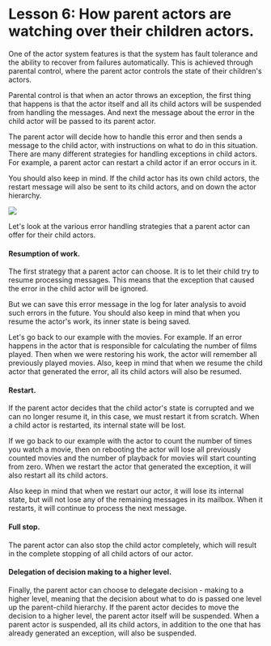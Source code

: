 # Lesson 6: How parent actors are watching over their children actors.

One of the actor system features is that the system has fault tolerance and the ability to recover from failures automatically. This is achieved through parental control, where the parent actor controls the state of their children's actors.

Parental control is that when an actor throws an exception, the first thing that happens is that the actor itself and all its child actors will be suspended from handling the messages. And next the message about the error in the child actor will be passed to its parent actor.

The parent actor will decide how to handle this error and then sends a message to the child actor, with instructions on what to do in this situation. There are many different strategies for handling exceptions in child actors. For example, a parent actor can restart a child actor if an error occurs in it.

You should also keep in mind. If the child actor has its own child actors, the restart message will also be sent to its child actors, and on down the actor hierarchy. 

![](../../images/4_6_1.png)

Let's look at the various error handling strategies that a parent actor can offer for their child actors.

#### Resumption of work.

The first strategy that a parent actor can choose. It is to let their child try to resume processing messages. This means that the exception that caused the error in the child actor will be ignored. 

But we can save this error message in the log for later analysis to avoid such errors in the future. You should also keep in mind that when you resume the actor's work, its inner state is being saved. 

Let's go back to our example with the movies. For example. If an error happens in the actor that is responsible for calculating the number of films played. Then when we were restoring his work, the actor will remember all previously played movies. Also, keep in mind that when we resume the child actor that generated the error, all its child actors will also be resumed.  

#### Restart.

If the parent actor decides that the child actor's state is corrupted and we can no longer resume it, in this case, we must restart it from scratch. When a child actor is restarted, its internal state will be lost.

If we go back to our example with the actor to count the number of times you watch a movie, then on rebooting the actor will lose all previously counted movies and the number of playback for movies will start counting from zero. When we restart the actor that generated the exception, it will also restart all its child actors.

Also keep in mind that when we restart our actor, it will lose its internal state, but will not lose any of the remaining messages in its mailbox. When it restarts, it will continue to process the next message. 

#### Full stop.

The parent actor can also stop the child actor completely, which will result in the complete stopping of all child actors of our actor.

#### Delegation of decision making to a higher level.

Finally, the parent actor can choose to delegate decision - making to a higher level, meaning that the decision about what to do is passed one level up the parent-child hierarchy. If the parent actor decides to move the decision to a higher level, the parent actor itself will be suspended. When a parent actor is suspended, all its child actors, in addition to the one that has already generated an exception, will also be suspended.

